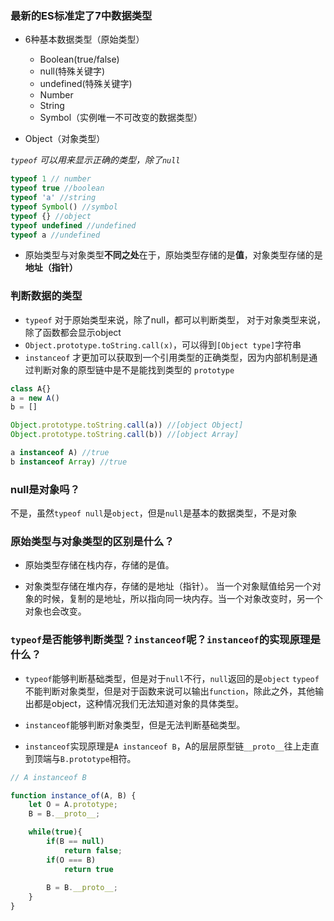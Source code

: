 ### 最新的ES标准定了7中数据类型
- 6种基本数据类型（原始类型）
  
    - Boolean(true/false)
    - null(特殊关键字)
    - undefined(特殊关键字)
    - Number
    - String
    - Symbol（实例唯一不可改变的数据类型）

- Object（对象类型）

*`typeof` 可以用来显示正确的类型，除了`null`* 

```js
typeof 1 // number
typeof true //boolean
typeof 'a' //string
typeof Symbol() //symbol
typeof {} //object
typeof undefined //undefined
typeof a //undefined
```

- 原始类型与对象类型**不同之处**在于，原始类型存储的是**值**，对象类型存储的是**地址（指针）**

### 判断数据的类型
- `typeof` 对于原始类型来说，除了null，都可以判断类型，
           对于对象类型来说，除了函数都会显示object
- `Object.prototype.toString.call(x)`，可以得到`[Object type]`字符串
- `instanceof` 才更加可以获取到一个引用类型的正确类型，因为内部机制是通过判断对象的原型链中是不是能找到类型的 `prototype`

```js
class A{}
a = new A()
b = []

Object.prototype.toString.call(a)) //[object Object]
Object.prototype.toString.call(b)) //[object Array]

a instanceof A) //true
b instanceof Array) //true
```

### null是对象吗？

不是，虽然`typeof null`是`object`，但是`null`是基本的数据类型，不是对象

### 原始类型与对象类型的区别是什么？

- 原始类型存储在栈内存，存储的是值。

- 对象类型存储在堆内存，存储的是地址（指针）。
  当一个对象赋值给另一个对象的时候，复制的是地址，所以指向同一块内存。当一个对象改变时，另一个对象也会改变。


### `typeof`是否能够判断类型？`instanceof`呢？`instanceof`的实现原理是什么？

- `typeof`能够判断基础类型，但是对于`null`不行，`null`返回的是`object`
  `typeof`不能判断对象类型，但是对于函数来说可以输出`function`，除此之外，其他输出都是object，这种情况我们无法知道对象的具体类型。

- `instanceof`能够判断对象类型，但是无法判断基础类型。

- `instanceof`实现原理是`A instanceof B`，A的层层原型链`__proto__`往上走直到顶端与`B.prototype`相符。

```js 
// A instanceof B

function instance_of(A, B) {
    let O = A.prototype;
    B = B.__proto__;

    while(true){
        if(B == null)
            return false;
        if(O === B)
            return true
        
        B = B.__proto__;
    }
}
```


